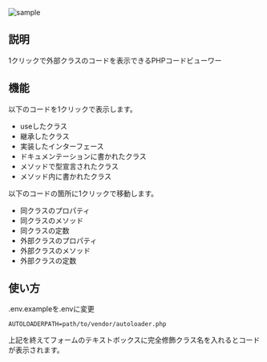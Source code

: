 ![sample](https://github.com/ryota-adr/one-click-viewer/blob/master/one-click-viewer.gif)

## 説明
1クリックで外部クラスのコードを表示できるPHPコードビューワー

## 機能
以下のコードを1クリックで表示します。

+ useしたクラス
+ 継承したクラス
+ 実装したインターフェース
+ ドキュメンテーションに書かれたクラス
+ メソッドで型宣言されたクラス
+ メソッド内に書かれたクラス

以下のコードの箇所に1クリックで移動します。

+ 同クラスのプロパティ
+ 同クラスのメソッド
+ 同クラスの定数
+ 外部クラスのプロパティ
+ 外部クラスのメソッド
+ 外部クラスの定数

## 使い方

<p>.env.exampleを.envに変更</p>

```text:.env
AUTOLOADERPATH=path/to/vendor/autoloader.php
```

<p>上記を終えてフォームのテキストボックスに完全修飾クラス名を入れるとコードが表示されます。</p>